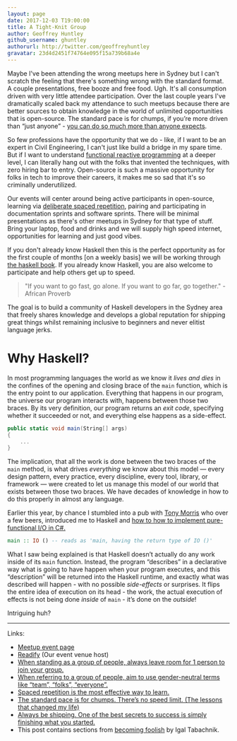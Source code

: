 ```yaml
---
layout: page
date: 2017-12-03 T19:00:00
title: A Tight-Knit Group
author: Geoffrey Huntley
github_username: ghuntley
authorurl: http://twitter.com/geoffreyhuntley
gravatar: 23d4d2451f74764e095f15a739b68a4e
---
```


Maybe I've been attending the wrong meetups here in Sydney but I can't scratch the feeling that there's something wrong with the standard format. A couple presentations, free booze and free food. Ugh. It's all consumption driven with very little attendee participation. Over the last couple years I've dramatically scaled back my attendance to such meetups because there are better sources to obtain knowledge in the world of unlimited opportunities that is open-source. The standard pace is for chumps, if you’re more driven than “just anyone” - [you can do so much more than anyone expects](https://sivers.org/kimo).

<!--excerpt-->

So few professions have the opportunity that we do - like, if I want to be an expert in Civil Engineering, I can't just like build a bridge in my spare time. But if I want to understand [functional reactive programming](https://reactiveui.net/) at a deeper level, I can literally hang out with the folks that invented the techniques, with zero hiring bar to entry. Open-source is such a massive opportunity for folks in tech to improve their careers, it makes me so sad that it's so criminally underutilized.

Our events will center around being active participants in open-source, learning via [deliberate spaced repetition](https://knowledgeplus.nejm.org/blog/spaced-repetition-the-most-effective-way-to-learn/), pairing and participating in documentation sprints and software sprints. There will be minimal presentations as there's other meetups in Sydney for that type of stuff. Bring your laptop, food and drinks and we will supply high speed internet, opportunities for learning and just good vibes.

If you don't already know Haskell then this is the perfect opportunity as for the first couple of months [on a weekly basis] we will be working through [the haskell book](http://haskellbook.com/). If you already know Haskell, you are also welcome to participate and help others get up to speed.

> "If you want to go fast, go alone. If you want to go far, go together." - African Proverb

The goal is to build a community of Haskell developers in the Sydney area that freely shares knowledge and develops a global reputation for shipping great things whilst remaining inclusive to beginners and never elitist language jerks.

# Why Haskell?
In most programming languages the world as we know it _lives and dies_ in the confines of the opening and closing brace of the `main` function, which is the entry point to our application. Everything that happens in our program, the universe our program interacts with, happens between those two braces. By its very definition, our program returns an _exit code_, specifying whether it succeeded or not, and everything else happens as a side-effect.


```csharp
public static void main(String[] args)
{
    ...
}
```

The implication, that all the work is done between the two braces of the `main` method, is what drives *everything* we know about this model — every design pattern, every practice, every discipline, every tool, library, or framework — were created to let us manage this model of our world that exists between those two braces. We have decades of knowledge in how to do this properly in almost any language.

Earlier this year, by chance I stumbled into a pub with [Tony Morris](https://twitter.com/dibblego) who over a few beers, introduced me to Haskell and [how to how to implement pure-functional I/O in C#.](https://gist.github.com/tonymorris/7817335)

```hs
main :: IO () -- reads as 'main, having the return type of IO ()'
```

What I saw being explained is that Haskell doesn’t actually do any work inside of its `main` function. Instead, the program “describes” in a declarative way what is going to have happen when your program executes, and this “description” will be returned into the Haskell runtime, and exactly what was described will happen - with no possible _side-effects_ or surprises. It flips the entire idea of execution on its head - the work, the actual execution of effects is not being done _inside_ of `main` - it’s done on the _outside_!

Intriguing huh?

---

Links:

- [Meetup event page](http://www.meetup.com/SydneyHaskell/)
- [Readify](https://join.readify.net/?source=StaffReferral&campaign=geoffrey.huntley) (Our event venue host)
- [When standing as a group of people, always leave room for 1 person to join your group.](
http://ericholscher.com/blog/2017/aug/2/pacman-rule-conferences/)
- [When referring to a group of people, aim to use gender-neutral terms like “team”, “folks”, “everyone”.](https://modelviewculture.com/pieces/gendered-language-feature-or-bug-in-software-documentation)
- [Spaced repetition is the most effective way to learn.](https://knowledgeplus.nejm.org/blog/spaced-repetition-the-most-effective-way-to-learn/)
- [The standard pace is for chumps. There’s no speed limit. (The lessons that changed my life)](https://sivers.org/kimo)
- [Always be shipping. One of the best secrets to success is simply finishing what you started.](https://matthewforzan.com.au/productivity/always-be-shipping/)
- This post contains sections from [becoming foolish](https://hmemcpy.com/2017/10/becoming-foolish/) by Igal Tabachnik.
